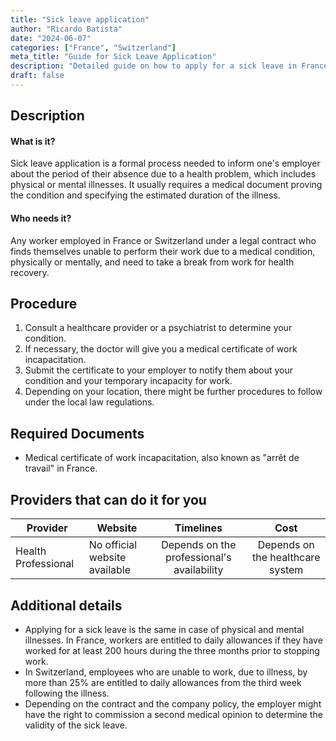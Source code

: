 ```yaml
---
title: "Sick leave application"
author: "Ricardo Batista"
date: "2024-06-07"
categories: ["France", "Switzerland"]
meta_title: "Guide for Sick Leave Application"
description: "Detailed guide on how to apply for a sick leave in France and Switzerland."
draft: false
---
```


## Description
#### What is it?
Sick leave application is a formal process needed to inform one's employer about the period of their absence due to a health problem, which includes physical or mental illnesses. It usually requires a medical document proving the condition and specifying the estimated duration of the illness.

#### Who needs it?
Any worker employed in France or Switzerland under a legal contract who finds themselves unable to perform their work due to a medical condition, physically or mentally, and need to take a break from work for health recovery.

## Procedure
1. Consult a healthcare provider or a psychiatrist to determine your condition.
2. If necessary, the doctor will give you a medical certificate of work incapacitation.
3. Submit the certificate to your employer to notify them about your condition and your temporary incapacity for work.
4. Depending on your location, there might be further procedures to follow under the local law regulations.

## Required Documents
- Medical certificate of work incapacitation, also known as "arrêt de travail" in France.
  
## Providers that can do it for you

| Provider        |     Website                                     |     Timelines    |       Cost      |
| --------------- | ------------------------------------------------- |  :-------------: | :-------------: |
| Health Professional      |  No official website available     |      Depends on the professional's availability      |        Depends on the healthcare system       |

## Additional details
- Applying for a sick leave is the same in case of physical and mental illnesses. In France, workers are entitled to daily allowances if they have worked for at least 200 hours during the three months prior to stopping work.
- In Switzerland, employees who are unable to work, due to illness, by more than 25% are entitled to daily allowances from the third week following the illness. 
- Depending on the contract and the company policy, the employer might have the right to commission a second medical opinion to determine the validity of the sick leave.